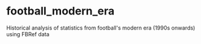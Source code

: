 # football_modern_era
Historical analysis of statistics from football's modern era (1990s onwards) using FBRef data
